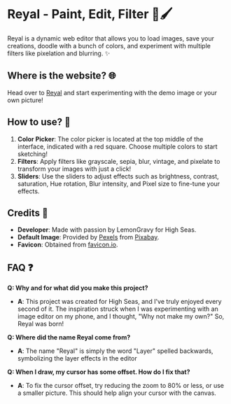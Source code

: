 # Reyal - Paint, Edit, Filter 🎨🖌️

Reyal is a dynamic web editor that allows you to load images, save your creations, doodle with a bunch of colors, and experiment with multiple filters like pixelation and blurring. ✨

## Where is the website? 🌐
Head over to [Reyal](https://mangycat.github.io/Reyal/) and start experimenting with the demo image or your own picture!

## How to use? 🤔
1. **Color Picker**: The color picker is located at the top middle of the interface, indicated with a red square. Choose multiple colors to start sketching!
2. **Filters**: Apply filters like grayscale, sepia, blur, vintage, and pixelate to transform your images with just a click!
3. **Sliders**: Use the sliders to adjust effects such as brightness, contrast, saturation, Hue rotation, Blur intensity, and Pixel size to fine-tune your effects.

## Credits 🙏
- **Developer**: Made with passion by LemonGravy for High Seas.
- **Default Image**: Provided by [Pexels](https://pixabay.com/users/pexels-2286921/?utm_source=link-attribution&utm_medium=referral&utm_campaign=image&utm_content=1285341) from [Pixabay](https://pixabay.com//?utm_source=link-attribution&utm_medium=referral&utm_campaign=image&utm_content=1285341).
- **Favicon**: Obtained from [favicon.io](https://favicon.io/emoji-favicons/pencil).

## FAQ ❓
**Q: Why and for what did you make this project?**
- **A**: This project was created for High Seas, and I've truly enjoyed every second of it. The inspiration struck when I was experimenting with an image editor on my phone, and I thought, "Why not make my own?" So, Reyal was born! 

**Q: Where did the name Reyal come from?**
- **A**: The name "Reyal" is simply the word "Layer" spelled backwards, symbolizing the layer effects in the editor

**Q: When I draw, my cursor has some offset. How do I fix that?**
- **A**: To fix the cursor offset, try reducing the zoom to 80% or less, or use a smaller picture. This should help align your cursor with the canvas.